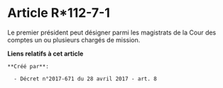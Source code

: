 # Article R*112-7-1

Le premier président peut désigner parmi les magistrats de la Cour des comptes un ou plusieurs chargés de mission.

**Liens relatifs à cet article**

	**Créé par**:

	  - Décret n°2017-671 du 28 avril 2017 - art. 8
